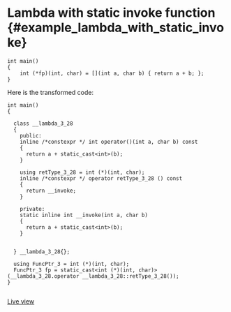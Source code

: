 # Lambda with static invoke function {#example_lambda_with_static_invoke}

<!-- source:lambda-with-static-invoke.cpp -->
```{.cpp}
int main()
{
    int (*fp)(int, char) = [](int a, char b) { return a + b; };
}
```
<!-- source-end:lambda-with-static-invoke.cpp -->


<!-- transformed:lambda-with-static-invoke.cpp -->
Here is the transformed code:
```{.cpp}
int main()
{
      
  class __lambda_3_28
  {
    public: 
    inline /*constexpr */ int operator()(int a, char b) const
    {
      return a + static_cast<int>(b);
    }
    
    using retType_3_28 = int (*)(int, char);
    inline /*constexpr */ operator retType_3_28 () const
    {
      return __invoke;
    }
    
    private: 
    static inline int __invoke(int a, char b)
    {
      return a + static_cast<int>(b);
    }
    
    
  } __lambda_3_28{};
  
  using FuncPtr_3 = int (*)(int, char);
  FuncPtr_3 fp = static_cast<int (*)(int, char)>(__lambda_3_28.operator __lambda_3_28::retType_3_28());
}


```
[Live view](https://cppinsights.io/lnk?code=aW50IG1haW4oKQp7CiAgICBpbnQgKCpmcCkoaW50LCBjaGFyKSA9IFtdKGludCBhLCBjaGFyIGIpIHsgcmV0dXJuIGEgKyBiOyB9Owp9&insightsOptions=cpp2a&rev=1.0)
<!-- transformed-end:lambda-with-static-invoke.cpp -->

